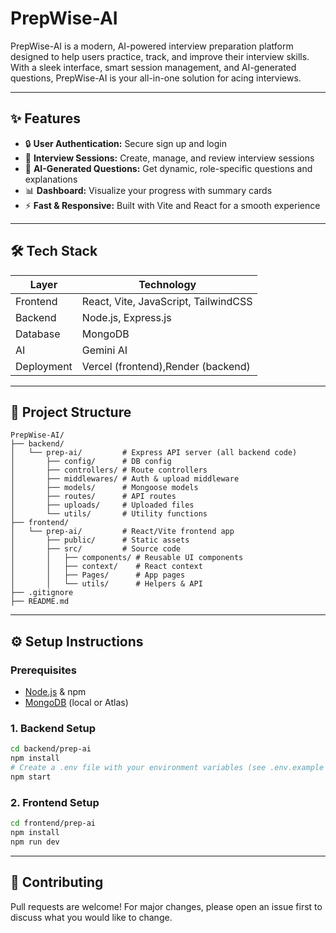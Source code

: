 # PrepWise-AI

PrepWise-AI is a modern, AI-powered interview preparation platform designed to help users practice, track, and improve their interview skills. With a sleek interface, smart session management, and AI-generated questions, PrepWise-AI is your all-in-one solution for acing interviews.

---

## ✨ Features

- 🔒 **User Authentication:** Secure sign up and login
- 📝 **Interview Sessions:** Create, manage, and review interview sessions
- 🤖 **AI-Generated Questions:** Get dynamic, role-specific questions and explanations
- 📊 **Dashboard:** Visualize your progress with summary cards
- ⚡ **Fast & Responsive:** Built with Vite and React for a smooth experience

---

## 🛠️ Tech Stack

| Layer      | Technology                           |
|------------|--------------------------------------|
| Frontend   | React, Vite, JavaScript, TailwindCSS |
| Backend    | Node.js, Express.js                  |
| Database   | MongoDB                              |
| AI         | Gemini AI                            |
| Deployment | Vercel (frontend),Render (backend)   |

---

## 📁 Project Structure

```text
PrepWise-AI/
├── backend/
│   └── prep-ai/         # Express API server (all backend code)
│       ├── config/      # DB config
│       ├── controllers/ # Route controllers
│       ├── middlewares/ # Auth & upload middleware
│       ├── models/      # Mongoose models
│       ├── routes/      # API routes
│       ├── uploads/     # Uploaded files
│       └── utils/       # Utility functions
├── frontend/
│   └── prep-ai/         # React/Vite frontend app
│       ├── public/      # Static assets
│       ├── src/         # Source code
│       │   ├── components/ # Reusable UI components
│       │   ├── context/    # React context
│       │   ├── Pages/      # App pages
│       │   └── utils/      # Helpers & API
├── .gitignore
├── README.md
```

---

## ⚙️ Setup Instructions

### Prerequisites
- [Node.js](https://nodejs.org/) & npm
- [MongoDB](https://www.mongodb.com/) (local or Atlas)


### 1. Backend Setup
```sh
cd backend/prep-ai
npm install
# Create a .env file with your environment variables (see .env.example if available)
npm start
```

### 2. Frontend Setup
```sh
cd frontend/prep-ai
npm install
npm run dev
```

---

## 🤝 Contributing

Pull requests are welcome! For major changes, please open an issue first to discuss what you would like to change.


